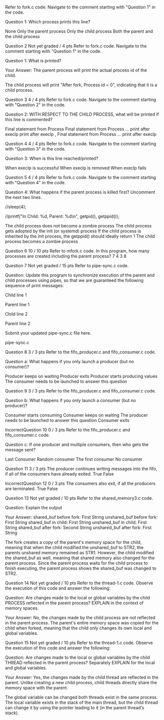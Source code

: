 Refer to fork.c code. Navigate to the comment starting with "Question 1" in the code.

Question 1: Which process prints this line?

  None 
  Only the parent process 
  Only the child process 
  Both the parent and the child process 
 
Question 2
Not yet graded / 4 pts
 Refer to fork.c code. Navigate to the comment starting with "Question 1" in the code.

Question 1: What is printed?

Your Answer:
The parent process will print the actual process id of the child.

The child process will print "After fork, Process id = 0", indicating that it is a child process.

 
Question 3
4 / 4 pts
Refer to fork.c code. Navigate to the comment starting with "Question 2" in the code.

Question 2: WITH RESPECT TO THE CHILD PROCESS, what will be printed if this line is commented?

  Final statement from Process 
  Final statement from Process ... print after execlp 
  print after execlp , Final statement from Process ... 
  print after execlp 
 
Question 4
4 / 4 pts
Refer to fork.c code. Navigate to the comment starting with "Question 3" in the code.

Question 3: When is this line reached/printed?

  When execlp is successful 
  When execlp is removed 
  When execlp fails 
 
Question 5
4 / 4 pts
Refer to fork.c code. Navigate to the comment starting with "Question 4" in the code.

Question 4: What happens if the parent process is killed first? Uncomment the next two lines.

//sleep(4);

//printf("In Child: %d, Parent: %d\n", getpid(), getppid());

  The child process does not become a zombie process 
  The child process gets adopted by the init (or systemd) process 
  If the child process is inherited by the init process, the getppid() should ideally return 1 
  The child process becomes a zombie process 
 
Question 6
10 / 10 pts
Refer to mfork.c code. In this program, how many processes are created including the parent process?
  7 
  4 
  3 
  8 
 
Question 7
Not yet graded / 15 pts
Refer to pipe-sync.c code.

Question: Update this program to synchronize execution of the parent and child processes using pipes, so that we are guaranteed the following sequence of print messages:

Child line 1

Parent line 1

Child line 2

Parent line 2

Submit your updated pipe-sync.c file here.

 pipe-sync.c
 
Question 8
3 / 3 pts
Refer to the fifo_producer.c and fifo_consumer.c code.

Question a: What happens if you only launch a producer (but no consumer)?

  Producer keeps on waiting 
  Producer exits 
  Producer starts producing values 
  The consumer needs to be launched to answer this question 
 
Question 9
3 / 3 pts
Refer to the fifo_producer.c and fifo_consumer.c code.

Question b: What happens if you only launch a consumer (but no producer)?

 

  Consumer starts consuming 
  Consumer keeps on waiting 
  The producer needs to be launched to answer this question 
  Consumer exits 
 
IncorrectQuestion 10
0 / 3 pts
Refer to the fifo_producer.c and fifo_consumer.c code.

Question c: If one producer and multiple consumers, then who gets the message sent?

  Last Consumer 
  Random consumer 
  The first consumer 
  No consumer 
 
Question 11
3 / 3 pts
The producer continues writing messages into the fifo, if all of the consumers have already exited.
  True 
  False 
 
IncorrectQuestion 12
0 / 3 pts
The consumers also exit, if all the producers are terminated.
  True 
  False 
 
Question 13
Not yet graded / 10 pts
Refer to the shared_memory3.c code.

Question: Explain the output

Your Answer:
shared_buf before fork: First String
unshared_buf before fork: First String
shared_buf in child: First String
unshared_buf in child: First String
shared_buf after fork: Second String
unshared_buf after fork: First String

The fork creates a copy of the parent's memory space for the child, meaning that when the child modified the unshared_buf to STR2, the parents unshared memory remained as STR1.
However, the child modified the shared_buf as well, meaning that shared memory also changed for the parent process. Since the parent process waits for the child process to finish executing, the parent process shows the shared_buf was changed to STR2.

 
Question 14
Not yet graded / 10 pts
Refer to the thread-1.c code. Observe the execution of this code and answer the following:

Question: Are changes made to the local or global variables by the child PROCESS reflected in the parent process? EXPLAIN in the context of memory spaces.

Your Answer:
No, the changes made by the child process are not reflected in the parent process.
The parent's entire memory space was copied for the child when forked, meaning that the child only changes its own local and global variables.

 
Question 15
Not yet graded / 10 pts
Refer to the thread-1.c code. Observe the execution of this code and answer the following:

Question: Are changes made to the local or global variables by the child THREAD reflected in the parent process? Separately EXPLAIN for the local and global variables.

Your Answer:
Yes, the changes made by the child thread are reflected in the parent.
Unlike creating a new child process, child threads directly share the memory space with the parent.

The global variable can be changed both threads exist in the same process.
The local variable exists in the stack of the main thread, but the child thread can change it by using the pointer leading to it (in the parent thread's stack).